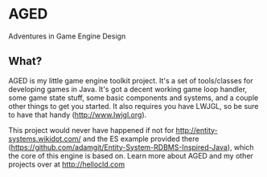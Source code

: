 AGED
====

Adventures in Game Engine Design

What?
-----
AGED is my little game engine toolkit project. It's a set of tools/classes for developing games in Java. It's got a decent working game loop handler, some game state stuff, some basic components and systems, and a couple other things to get you started. It also requires you have LWJGL, so be sure to have that handy (http://www.lwjgl.org).

This project would never have happened if not for http://entity-systems.wikidot.com/ and the ES example provided there (https://github.com/adamgit/Entity-System-RDBMS-Inspired-Java), which the core of this engine is based on.
Learn more about AGED and my other projects over at http://hellocld.com

